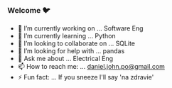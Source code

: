 ### Welcome 🐦



- 🔭 I’m currently working on ... Software Eng
- 🌱 I’m currently learning ... Python
- 👯 I’m looking to collaborate on ...  SQLite
- 🤔 I’m looking for help with ...  pandas
- 💬 Ask me about ... Electrical Eng
- 📫 How to reach me: ... daniel.john.po@gmail.com
- ⚡ Fun fact: ... If you sneeze I'll say 'na zdravie'

